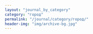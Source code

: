 ```yaml
---
layout: "journal_by_category"
category: "город"
permalink: "/journal/category/город/"
header-img: "img/archive-bg.jpg"
---
```

